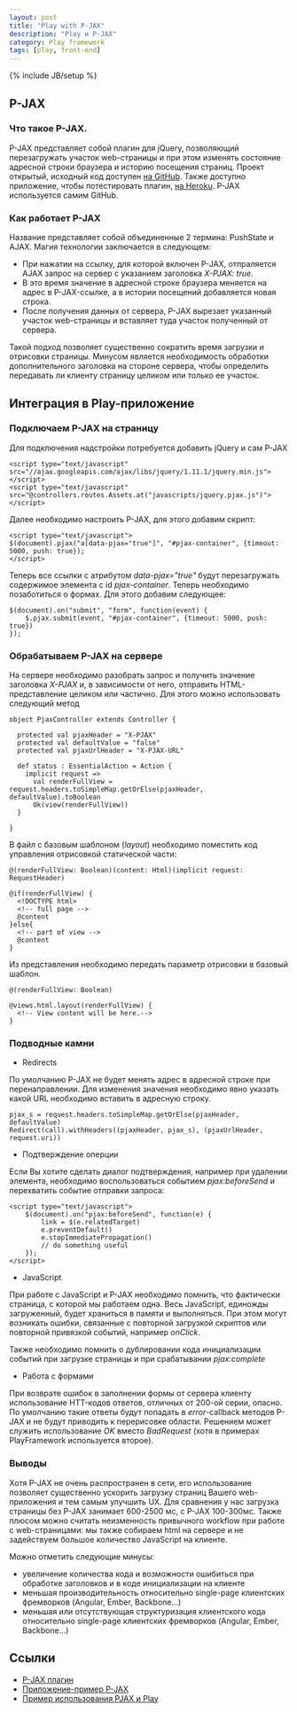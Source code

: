```yaml
---
layout: post
title: "Play with P-JAX"
description: "Play и P-JAX"
category: Play framework
tags: [play, front-end]
---
```

{% include JB/setup %}

## P-JAX

### Что такое P-JAX.

P-JAX представляет собой плагин для jQuery, позволяющий перезагружать участок web-страницы и при этом изменять состояние адресной строки браузера и историю посещения страниц.
Проект открытый, исходный код доступен [на GitHub](https://github.com/defunkt/jquery-pjax). Также доступно приложение, чтобы потестировать плагин, [на Heroku](http://pjax.heroku.com).
P-JAX используется самим GitHub.

### Как работает P-JAX

Название представляет собой объединенные 2 термина: PushState и AJAX.
Магия технологии заключается в следующем:

* При нажатии на ссылку, для которой включен P-JAX, отпраляется AJAX запрос на сервер с указанием заголовка _X-PJAX: true_.
* В это время значение в адресной строке браузера меняется на адрес в P-JAX-ссылке, а в истории посещений добавляется новая строка.
* После получения данных от сервера, P-JAX вырезает указанный участок web-страницы и вставляет туда участок полученный от сервера.

Такой подход позволяет существенно сократить время загрузки и отрисовки страницы.
Минусом является необходимость обработки дополнительного заголовка на стороне сервера, чтобы определить передавать ли клиенту страницу целиком или только ее участок.

## Интеграция в Play-приложение

### Подключаем P-JAX на страницу

Для подключения надстройки потребуется добавить jQuery и сам P-JAX


    <script type="text/javascript" src="//ajax.googleapis.com/ajax/libs/jquery/1.11.1/jquery.min.js"></script>
    <script type="text/javascript" src="@controllers.routes.Assets.at("javascripts/jquery.pjax.js")"></script>


Далее необходимо настроить P-JAX, для этого добавим скрипт:


    <script type="text/javascript">
    $(document).pjax("a[data-pjax="true"]", "#pjax-container", {timeout: 5000, push: true});
    </script>


Теперь все ссылки с атрибутом _data-pjax="true"_ будут перезагружать содержимое элемента с id _pjax-container_.
Теперь необходимо позаботиться о формах. Для этого добавим следующее:


    $(document).on("submit", "form", function(event) {
        $.pjax.submit(event, "#pjax-container", {timeout: 5000, push: true})
    });


### Обрабатываем P-JAX на сервере

На сервере необходимо разобрать запрос и получить значение заголовка _X-PJAX_ и, в зависимости от него, отправить HTML-представление целиком или частично.
Для этого можно использовать следующий метод


    object PjaxController extends Controller {

      protected val pjaxHeader = "X-PJAX"
      protected val defaultValue = "false"
      protected val pjaxUrlHeader = "X-PJAX-URL"

      def status : EssentialAction = Action {
        implicit request =>
          val renderFullView = request.headers.toSimpleMap.getOrElse(pjaxHeader, defaultValue).toBoolean
          Ok(view(renderFullView))
      }

    }


В файл с базовым шаблоном (_layout_) необходимо поместить код управления отрисовкой статической части:


    @(renderFullView: Boolean)(content: Html)(implicit request: RequestHeader)

    @if(renderFullView) {
      <!DOCTYPE html>
      <!-- full page -->
      @content
    }else{
      <!-- part of view -->
      @content
    }


Из представления необходимо передать параметр отрисовки в базовый шаблон.


    @(renderFullView: Boolean)

    @views.html.layout(renderFullView) {
      <!-- View content will be here.-->
    }


### Подводные камни

* Redirects

По умолчанию P-JAX не будет менять адрес в адресной строке при перенаправлении. Для изменения значения необходимо явно указать какой URL необходимо вставить в адресную строку.


    pjax_s = request.headers.toSimpleMap.getOrElse(pjaxHeader, defaultValue)
    Redirect(call).withHeaders((pjaxHeader, pjax_s), (pjaxUrlHeader, request.uri))


* Подтверждение оперции

Если Вы хотите сделать диалог подтверждения, например при удалении элемента, необходимо воспользоваться событием _pjax:beforeSend_ и перехватить событие отправки запроса:


    <script type="text/javascript">
        $(document).on("pjax:beforeSend", function(e) {
            link = $(e.relatedTarget)
            e.preventDefault()
            e.stopImmediatePropagation()
            // do something useful
        });
    </script>


* JavaScript

При работе с JavaScript и P-JAX необходимо помнить, что фактически страница, с которой мы работаем одна. Весь JavaScript, единожды загруженный, будет храниться в памяти и выполняться.
При этом могут возникать ошибки, связанные с повторной загрузкой скриптов или повторной привязкой событий, например _onClick_.

Также необходимо помнить о дублировании кода инициализации событий при загрузке страницы и при срабатывании _pjax:complete_

* Работа с формами

При возврате ошибок в заполнении формы от сервера клиенту использование HTT-кодов ответов, отличных от 200-ой серии, опасно. По умолчанию такие ответы будут попадать в _error_-callback методов P-JAX и не будут приводить к перерисовке области.
Решением может служить использование _OK_ вместо _BadRequest_ (хотя в примерах PlayFramework используется второе).

### Выводы

Хотя P-JAX не очень распространен в сети, его использование позволяет существенно ускорить загрузку страниц Вашего web-приложения и тем самым улучшить UX.
Для сравнения у нас загрузка страницы без P-JAX занимает 600-2500 мс, с P-JAX 100-300мс.
Также плюсом можно считать неизменность привычного workflow при работе с web-страницами: мы также собираем html на сервере и не задействуем большое количество JavaScript на клиенте.

Можно отметить следующие минусы:

* увеличение количества кода и возможности ошибиться при обработке заголовков и в коде инициализации на клиенте
* меньшая производительность относительно single-page клиентских фремворков (Angular, Ember, Backbone...)
* меньшая или отсутствующая структуризация клиентского кода относительно single-page клиентских фремворков (Angular, Ember, Backbone...)

## Ссылки

* [P-JAX плагин](https://github.com/defunkt/jquery-pjax)
* [Приложение-пример P-JAX](http://pjax.heroku.com)
* [Пример использования PJAX и Play](https://github.com/pvillega/pjax-Forms)
